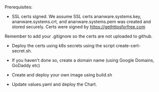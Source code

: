 Prerequisites:
* SSL certs signed. We assume SSL certs ananware.systems.key, ananware.systems.crt, and ananware.systems.pem was created and stored securely. Certs were signed by https://gethttpsforfree.com

Remember to add your .gitignore so the certs are not uploaded to github.

* Deploy the certs using k8s secrets using the script create-cert-secret.sh. 

* If you haven't done so, create a domain name (using Google Domains, GoDaddy etc)

* Create and deploy your own image using build.sh

* Update values.yaml and deploy the Chart.
